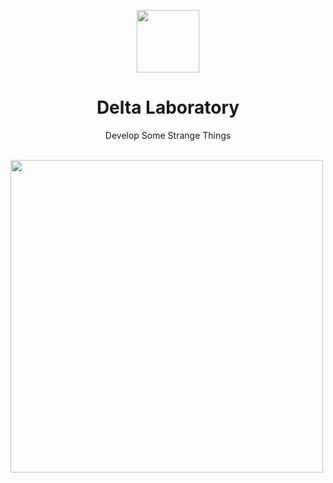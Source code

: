 <p align="center">
<img src="https://i.imgur.com/alITlEi.png" width="100px">
<h1 align="center">Delta Laboratory</h1>
<p align="center">Develop Some Strange Things</p>
<br>
<img src="https://github-readme-stats.vercel.app/api?username=DeltaLaboratory&count_private=true&show_icons=true&theme=cobalt" width="500px">
</p>

